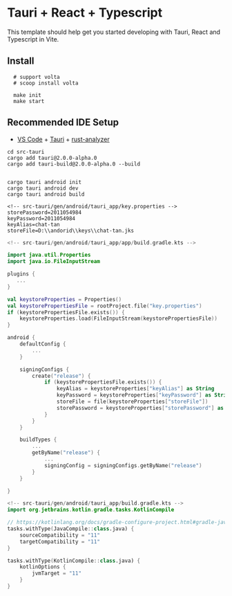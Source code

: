 # Tauri + React + Typescript

This template should help get you started developing with Tauri, React and Typescript in Vite.

## Install

```shell
  # support volta
  # scoop install volta

  make init
  make start

```

## Recommended IDE Setup

- [VS Code](https://code.visualstudio.com/) + [Tauri](https://marketplace.visualstudio.com/items?itemName=tauri-apps.tauri-vscode) + [rust-analyzer](https://marketplace.visualstudio.com/items?itemName=rust-lang.rust-analyzer)

```shell
cd src-tauri
cargo add tauri@2.0.0-alpha.0
cargo add tauri-build@2.0.0-alpha.0 --build


cargo tauri android init
cargo tauri android dev
cargo tauri android build
```

```properties
<!-- src-tauri/gen/android/tauri_app/key.properties -->
storePassword=2011054984
keyPassword=2011054984
keyAlias=chat-tan
storeFile=D:\\andorid\\keys\\chat-tan.jks
```

```kts
<!-- src-tauri/gen/android/tauri_app/app/build.gradle.kts -->

import java.util.Properties
import java.io.FileInputStream

plugins {
   ...
}

val keystoreProperties = Properties()
val keystorePropertiesFile = rootProject.file("key.properties")
if (keystorePropertiesFile.exists()) {
    keystoreProperties.load(FileInputStream(keystorePropertiesFile))
}

android {
    defaultConfig {
        ...
    }

    signingConfigs {
        create("release") {
            if (keystorePropertiesFile.exists()) {
                keyAlias = keystoreProperties["keyAlias"] as String
                keyPassword = keystoreProperties["keyPassword"] as String
                storeFile = file(keystoreProperties["storeFile"])
                storePassword = keystoreProperties["storePassword"] as String
            }
        }
    }

    buildTypes {
        ...
        getByName("release") {
            ...
            signingConfig = signingConfigs.getByName("release")
        }
    }

}

```

```kts
<!-- src-tauri/gen/android/tauri_app/build.gradle.kts -->
import org.jetbrains.kotlin.gradle.tasks.KotlinCompile

// https://kotlinlang.org/docs/gradle-configure-project.html#gradle-java-toolchains-support
tasks.withType(JavaCompile::class.java) {
    sourceCompatibility = "11"
    targetCompatibility = "11"
}

tasks.withType(KotlinCompile::class.java) {
    kotlinOptions {
        jvmTarget = "11"
    }
}
```
